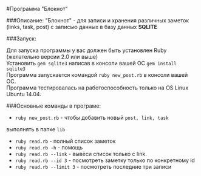 #Программа "Блокнот"

###Описание:
"Блокнот" - для записи и хранения различных заметок (links, task, post) с записью данных в базу данных **SQLITE**

###Запуск:

Для запуска программы у вас должен быть установлен Ruby (желательно версии 2.0 или выше)  
Установить `gem sqlite3` написав в консоли вашей ОС `gem install sqlite3`  
Программа запускается командой `ruby new_post.rb` в консоли вашей ОС.  
Программа тестировалась на работоспособность только на OS Linux Ubuntu 14.04.

###Основные команды в програме:
- `ruby new_post.rb` - чтобы добавить новый `post, link, task`  

выполнять в папке `lib`  
- `ruby read.rb` - полный список заметок  
- `ruby read.rb -h` - помощь
- `ruby read.rb --link` - вывеси список только с link.
- `ruby read.rb --id 3` - посмотреть заметку только по конкретному id
- `ruby read.rb --limit 3` - посмотреть последние три записи

